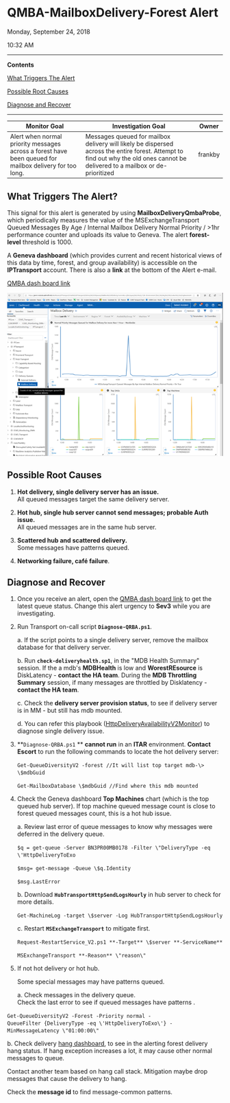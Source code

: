 # QMBA-MailboxDelivery-Forest Alert

Monday, September 24, 2018

10:32 AM

------

**Contents**

[What Triggers The Alert](#what-triggers-the-alert)

[Possible Root Causes](#possible-root-causes)

[Diagnose and Recover](#diagnose-and-recover)

------

| Monitor Goal                                                 | Investigation Goal                                           | Owner   |
| ------------------------------------------------------------ | ------------------------------------------------------------ | ------- |
| Alert when normal priority messages across a forest have been queued for mailbox delivery for too long. | Messages queued for mailbox delivery will likely be dispersed across the entire forest. Attempt to find out why the old ones cannot be delivered to a mailbox or de-prioritized | frankby |

## What Triggers The Alert?

This signal for this alert is generated by using **MailboxDeliveryQmbaProbe**, which periodically measures the value of the MSExchangeTransport Queued Messages By Age / Internal Mailbox Delivery Normal Priority / \>1hr performance counter and uploads its value to Geneva. The alert **forest-level** threshold is 1000.

A **Geneva dashboard** (which provides current and recent historical views of this data by time, forest, and group availability) is accessible on the **IPTransport** account. There is also a **link** at the bottom of the Alert e-mail.

[QMBA dash board link](https://jarvis-west.dc.ad.msft.net/dashboard/share/91E7368C?overrides=%5b%7b%22query%22:%22//*%5bid='Environment'%5d%22,%22key%22:%22value%22,%22replacement%22:%22%22%7d,%7b%22query%22:%22//*%5bid='Region'%5d%22,%22key%22:%22value%22,%22replacement%22:%22%22%7d,%7b%22query%22:%22//*%5bid='Forest'%5d%22,%22key%22:%22value%22,%22replacement%22:%22%22%7d,%7b%22query%22:%22//*%5bid='AvailabilityGroup'%5d%22,%22key%22:%22value%22,%22replacement%22:%22%22%7d,%7b%22query%22:%22//*%5bid='Machine'%5d%22,%22key%22:%22value%22,%22replacement%22:%22%22%7d%5d%20)

![qmba](images/qmba.png)

## Possible Root Causes

1.  **Hot delivery, single delivery server has an issue.**  
    All queued messages target the same delivery server.

2.  **Hot hub, single hub server cannot send messages; probable Auth issue.**  
    All queued messages are in the same hub server.

3.  **Scattered hub and scattered delivery.**  
    Some  messages have  patterns queued.

4.  **Networking failure, café failure**.

## Diagnose and Recover

1.  Once you receive an alert, open the [QMBA dash board link](https://jarvis-west.dc.ad.msft.net/dashboard/share/91E7368C?overrides=%5b%7b%22query%22:%22//*%5bid='Environment'%5d%22,%22key%22:%22value%22,%22replacement%22:%22%22%7d,%7b%22query%22:%22//*%5bid='Region'%5d%22,%22key%22:%22value%22,%22replacement%22:%22%22%7d,%7b%22query%22:%22//*%5bid='Forest'%5d%22,%22key%22:%22value%22,%22replacement%22:%22%22%7d,%7b%22query%22:%22//*%5bid='AvailabilityGroup'%5d%22,%22key%22:%22value%22,%22replacement%22:%22%22%7d,%7b%22query%22:%22//*%5bid='Machine'%5d%22,%22key%22:%22value%22,%22replacement%22:%22%22%7d%5d%20) to get the latest queue status. Change this alert urgency to **Sev3**  while you are investigating.

2.  Run Transport on-call script **`Diagnose-QRBA.ps1`**.

    a.  If the script points to a single delivery server, remove the mailbox database for that delivery server.

    b.  Run **`check-deliveryhealth.sp1`**, in the \"MDB Health Summary\" session.
     If the a mdb\'s **MDBHealth** is low and **WorestREsource** is DiskLatency - **contact the HA team**. During the **MDB Throttling Summary** session, if many messages are throttled by Disklatency - **contact the HA team**.

    c. Check the **delivery server provision status**, to see if delivery server is in MM - but  still has mdb mounted.

    d.  You can refer this playbook ([HttpDeliveryAvailabilityV2Monitor](onenote:#HttpDeliveryAvailabilityV2Monitor&section-id={F0A9DD2C-8D88-4246-9561-12B4E91CFA0A}&page-id={AF6CA10D-662C-41AA-B2F0-6E94B741AFAC}&end&base-path=https://microsoft.sharepoint-df.com/teams/O365TransportTeam/SiteAssets/O365%20Transport%20Team%20Notebook/Alert%20Playbook.one)) to diagnose single delivery issue.

3. **`Diagnose-QRBA.ps1` ** **cannot run** in an **ITAR** environment. **Contact Escort**  to run the following commands to locate the hot delivery server:

   `Get-QueueDiversityV2 -forest //It will list top target mdb-\> \$mdbGuid`

   `Get-MailboxDatabase \$mdbGuid //Find where this mdb mounted`

4. Check the Geneva dashboard **Top Machines** chart (which is the top queued hub server). If top machine queued message count is close to forest queued messages count, this is a hot hub issue.

   a.  Review last error of queue messages to know why messages were deferred in the delivery queue.

   `$q = get-queue -Server BN3PR00MB0178 -Filter \"DeliveryType -eq \'HttpDeliveryToExo`

   `$msg= get-message -Queue \$q.Identity`

   `$msg.LastError`

   b.  Download **`HubTransportHttpSendLogsHourly`** in hub server to check for more details.

   `Get-MachineLog -target \$server -Log HubTransportHttpSendLogsHourly`

   c.  Restart **`MSExchangeTransport`** to mitigate first.

   `Request-RestartService_V2.ps1 **-Target** \$server **-ServiceName**` 

   `MSExchangeTransport **-Reason** \"reason\"`

5. If not hot delivery or hot hub.

   Some special messages may have patterns queued.

   a.  Check messages in the delivery queue.  
Check the last error to see if queued messages have patterns .
   
`Get-QueueDiversityV2 -Forest -Priority normal -QueueFilter {DeliveryType -eq \'HttpDeliveryToExo\'} -MinMessageLatency \"01:00:00\"`
   
b.  Check delivery [hang dashboard](<https://jarvis-west.dc.ad.msft.net/dashboard/O365_Transport/MailboxTransport/Delivery/DeliveryHangException>), to see in the alerting forest delivery hang status. If hang exception increases a lot, it may cause other normal messages to queue. 
   
   Contact another team based on hang call stack. Mitigation maybe drop messages that cause the delivery to hang.
   
   Check the **message id** to find message-common patterns.
